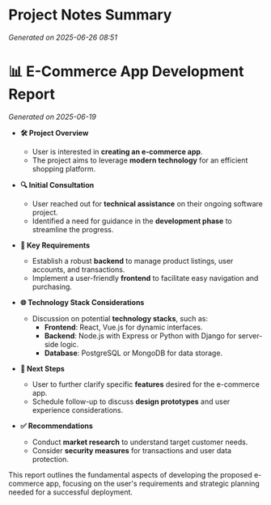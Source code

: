 # Project Notes Summary

*Generated on 2025-06-26 08:51*

# 📊 E-Commerce App Development Report

*Generated on 2025-06-19*

- **🛠️ Project Overview**
  - User is interested in **creating an e-commerce app**.
  - The project aims to leverage **modern technology** for an efficient shopping platform.

- **🔍 Initial Consultation**
  - User reached out for **technical assistance** on their ongoing software project.
  - Identified a need for guidance in the **development phase** to streamline the progress.

- **🔧 Key Requirements**
  - Establish a robust **backend** to manage product listings, user accounts, and transactions.
  - Implement a user-friendly **frontend** to facilitate easy navigation and purchasing.

- **🌐 Technology Stack Considerations**
  - Discussion on potential **technology stacks**, such as:
    - **Frontend**: React, Vue.js for dynamic interfaces.
    - **Backend**: Node.js with Express or Python with Django for server-side logic.
    - **Database**: PostgreSQL or MongoDB for data storage.

- **📅 Next Steps**
  - User to further clarify specific **features** desired for the e-commerce app.
  - Schedule follow-up to discuss **design prototypes** and user experience considerations.
  
- **✅ Recommendations**
  - Conduct **market research** to understand target customer needs.
  - Consider **security measures** for transactions and user data protection.

This report outlines the fundamental aspects of developing the proposed e-commerce app, focusing on the user's requirements and strategic planning needed for a successful deployment.